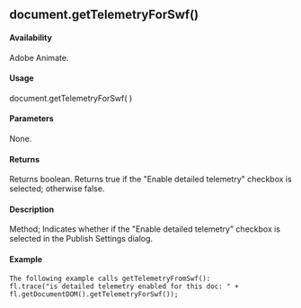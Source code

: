 ## document.getTelemetryForSwf()

#### Availability

Adobe Animate.

#### Usage

document.getTelemetryForSwf( )

#### Parameters

None.

#### Returns

Returns boolean. Returns true if the "Enable detailed telemetry" checkbox is selected; otherwise false.

#### Description

Method; Indicates whether if the "Enable detailed telemetry" checkbox is selected in the Publish Settings dialog.

#### Example

```
The following example calls getTelemetryFromSwf():
fl.trace("is detailed telemetry enabled for this doc: " + fl.getDocumentDOM().getTelemetryForSwf());

```